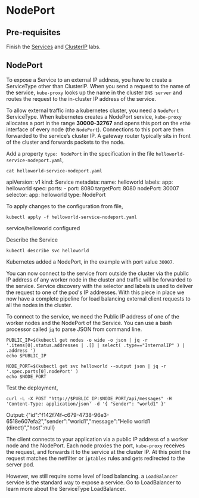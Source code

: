# NodePort

## Pre-requisites

Finish the [Services](services.md) and [ClusterIP](clusterip.md) labs.

## NodePort

To expose a Service to an external IP address, you have to create a ServiceType other than ClusterIP. When you send a request to the name of the service, `kube-proxy` looks up the name in the cluster `DNS server` and routes the request to the in-cluster IP address of the service. 

To allow external traffic into a kubernetes cluster, you need a `NodePort` ServiceType. When kubernetes creates a NodePort service, `kube-proxy` allocates a port in the range **30000-32767** and opens this port on the `eth0` interface of every node (the `NodePort`). Connections to this port are then forwarded to the service’s cluster IP. A gateway router typically sits in front of the cluster and forwards packets to the node.

Add a property `type: NodePort` in the specification in the file `helloworld-service-nodeport.yaml`,

```execute
cat helloworld-service-nodeport.yaml
```

  apiVersion: v1
  kind: Service
  metadata:
    name: helloworld
    labels:
      app: helloworld
  spec:
    ports:
    - port: 8080
      targetPort: 8080
      nodePort: 30007
    selector:
      app: helloworld
    type: NodePort



To apply changes to the configuration from file,

```execute
kubectl apply -f helloworld-service-nodeport.yaml
```
service/helloworld configured

Describe the Service

```execute
kubectl describe svc helloworld 
```

Kubernetes added a NodePort, in the example with port value `30007`.

You can now connect to the service from outside the cluster via the public IP address of any worker node in the cluster and traffic will be forwarded to the service. Service discovery with the selector and labels is used to deliver the request to one of the pod's IP addresses. With this piece in place we now have a complete pipeline for load balancing external client requests to all the nodes in the cluster.

To connect to the service, we need the Public IP address of one of the worker nodes and the NodePort of the Service. You can use a bash processor called [`jq`](https://stedolan.github.io/jq/) to parse JSON from command line.

```execute
PUBLIC_IP=$(kubectl get nodes -o wide -o json | jq -r '.items[0].status.addresses | .[] | select( .type=="InternalIP" ) | .address ')
echo $PUBLIC_IP
```

```execute
NODE_PORT=$(kubectl get svc helloworld --output json | jq -r '.spec.ports[0].nodePort' )
echo $NODE_PORT
```

Test the deployment,

```execute
curl -L -X POST "http://$PUBLIC_IP:$NODE_PORT/api/messages" -H 'Content-Type: application/json' -d '{ "sender": "world1" }'
```

Output:
{"id":"f142f74f-c679-4738-96e3-6518e607efa2","sender":"world1","message":"Hello world1 (direct)","host":null}

The client connects to your application via a public IP address of a worker node and the NodePort. Each node proxies the port, `kube-proxy` receives the request, and forwards it to the service at the cluster IP. At this point the request matches the netfilter or `iptables` rules and gets redirected to the server pod. 

However, we still require some level of load balancing. a `LoadBalancer` service is the standard way to expose a service. Go to LoadBalancer to learn more about the ServiceType LoadBalancer.

